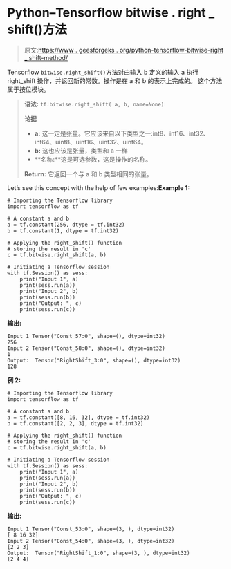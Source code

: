 # Python–Tensorflow bitwise . right _ shift()方法

> 原文:[https://www . geesforgeks . org/python-tensorflow-bitwise-right _ shift-method/](https://www.geeksforgeeks.org/python-tensorflow-bitwise-right_shift-method/)

Tensorflow `bitwise.right_shift()`方法对由输入 b 定义的输入 a 执行 right_shift 操作，并返回新的常数。操作是在 a 和 b 的表示上完成的。
这个方法属于按位模块。

> **语法:** `tf.bitwise.right_shift( a, b, name=None)`
> 
> **论据**
> 
> *   **a:** 这一定是张量。它应该来自以下类型之一:int8、int16、int32、int64、uint8、uint16、uint32、uint64。
> *   **b:** 这也应该是张量，类型和 a 一样
> *   **名称:**这是可选参数，这是操作的名称。
> 
> **Return:** 它返回一个与 a 和 b 类型相同的张量。

Let’s see this concept with the help of few examples:**Example 1:**

```
# Importing the Tensorflow library 
import tensorflow as tf 

# A constant a and b
a = tf.constant(256, dtype = tf.int32)
b = tf.constant(1, dtype = tf.int32)  

# Applying the right_shift() function 
# storing the result in 'c' 
c = tf.bitwise.right_shift(a, b) 

# Initiating a Tensorflow session 
with tf.Session() as sess:
    print("Input 1", a)
    print(sess.run(a))
    print("Input 2", b)
    print(sess.run(b))
    print("Output: ", c)
    print(sess.run(c))
```

**输出:**

```
Input 1 Tensor("Const_57:0", shape=(), dtype=int32)
256
Input 2 Tensor("Const_58:0", shape=(), dtype=int32)
1
Output:  Tensor("RightShift_3:0", shape=(), dtype=int32)
128

```

**例 2:**

```
# Importing the Tensorflow library 
import tensorflow as tf 

# A constant a and b
a = tf.constant([8, 16, 32], dtype = tf.int32)
b = tf.constant([2, 2, 3], dtype = tf.int32)  

# Applying the right_shift() function 
# storing the result in 'c' 
c = tf.bitwise.right_shift(a, b) 

# Initiating a Tensorflow session 
with tf.Session() as sess:
    print("Input 1", a)
    print(sess.run(a))
    print("Input 2", b)
    print(sess.run(b))
    print("Output: ", c)
    print(sess.run(c))
```

**输出:**

```
Input 1 Tensor("Const_53:0", shape=(3, ), dtype=int32)
[ 8 16 32]
Input 2 Tensor("Const_54:0", shape=(3, ), dtype=int32)
[2 2 3]
Output:  Tensor("RightShift_1:0", shape=(3, ), dtype=int32)
[2 4 4]

```